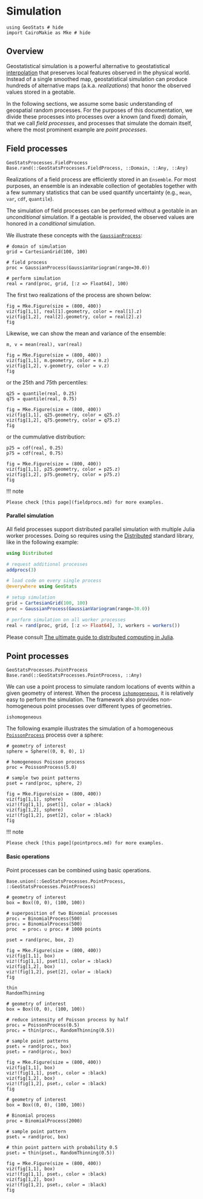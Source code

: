 # Simulation

```@example simulation
using GeoStats # hide
import CairoMakie as Mke # hide
```

## Overview

Geostatistical simulation is a powerful alternative to geostatistical
[interpolation](interpolation.md) that preserves local features observed
in the physical world. Instead of a single smoothed map, geostatistical
simulation can produce hundreds of alternative maps (a.k.a. *realizations*)
that honor the observed values stored in a geotable.

In the following sections, we assume some basic understanding of geospatial
random processes. For the purposes of this documentation, we divide these
processes into processes over a known (and fixed) domain, that we call
*field processes*, and processes that simulate the domain itself, where
the most prominent example are *point processes*.

## Field processes

```@docs
GeoStatsProcesses.FieldProcess
Base.rand(::GeoStatsProcesses.FieldProcess, ::Domain, ::Any, ::Any)
```

Realizations of a field process are efficiently stored in an `Ensemble`.
For most purposes, an ensemble is an indexable collection of geotables
together with a few summary statistics that can be used quantify
uncertainty (e.g., `mean`, `var`, `cdf`, `quantile`).

The simulation of field processes can be performed without a geotable in an
*unconditional* simulation. If a geotable is provided, the observed values
are honored in a *conditional* simulation.

We illustrate these concepts with the [`GaussianProcess`](@ref):

```@example simulation
# domain of simulation
grid = CartesianGrid(100, 100)

# field process
proc = GaussianProcess(GaussianVariogram(range=30.0))

# perform simulation
real = rand(proc, grid, [:z => Float64], 100)
```

The first two realizations of the process are shown below:

```@example simulation
fig = Mke.Figure(size = (800, 400))
viz(fig[1,1], real[1].geometry, color = real[1].z)
viz(fig[1,2], real[2].geometry, color = real[2].z)
fig
```

Likewise, we can show the mean and variance of the ensemble:

```@example simulation
m, v = mean(real), var(real)

fig = Mke.Figure(size = (800, 400))
viz(fig[1,1], m.geometry, color = m.z)
viz(fig[1,2], v.geometry, color = v.z)
fig
```

or the 25th and 75th percentiles:

```@example simulation
q25 = quantile(real, 0.25)
q75 = quantile(real, 0.75)

fig = Mke.Figure(size = (800, 400))
viz(fig[1,1], q25.geometry, color = q25.z)
viz(fig[1,2], q75.geometry, color = q75.z)
fig
```

or the cummulative distribution:

```@example simulation
p25 = cdf(real, 0.25)
p75 = cdf(real, 0.75)

fig = Mke.Figure(size = (800, 400))
viz(fig[1,1], p25.geometry, color = p25.z)
viz(fig[1,2], p75.geometry, color = p75.z)
fig
```

!!! note

    Please check [this page](fieldprocs.md) for more examples.

#### Parallel simulation

All field processes support distributed parallel simulation
with multiple Julia worker processes. Doing so requires using the
[Distributed](https://docs.julialang.org/en/v1/stdlib/Distributed/)
standard library, like in the following example:

```julia
using Distributed

# request additional processes
addprocs(3)

# load code on every single process
@everywhere using GeoStats

# setup simulation
grid = CartesianGrid(100, 100)
proc = GaussianProcess(GaussianVariogram(range=30.0))

# perform simulation on all worker processes
real = rand(proc, grid, [:z => Float64], 3, workers = workers())
```

Please consult
[The ultimate guide to distributed computing in Julia](https://github.com/Arpeggeo/julia-distributed-computing/tree/master).

## Point processes

```@docs
GeoStatsProcesses.PointProcess
Base.rand(::GeoStatsProcesses.PointProcess, ::Any)
```

We can use a point process to simulate random locations of events within
a given geometry of interest. When the process [`ishomogeneous`](@ref), it
is relatively easy to perform the simulation. The framework also provides
non-homogeneous point processes over different types of geometries.

```@docs
ishomogeneous
```

The following example illustrates the simulation of a homogeneous
[`PoissonProcess`](@ref) process over a sphere:

```@example simulation
# geometry of interest
sphere = Sphere((0, 0, 0), 1)

# homogeneous Poisson process
proc = PoissonProcess(5.0)

# sample two point patterns
pset = rand(proc, sphere, 2)

fig = Mke.Figure(size = (800, 400))
viz(fig[1,1], sphere)
viz!(fig[1,1], pset[1], color = :black)
viz(fig[1,2], sphere)
viz!(fig[1,2], pset[2], color = :black)
fig
```

!!! note

    Please check [this page](pointprocs.md) for more examples.

#### Basic operations

Point processes can be combined using basic operations.

```@docs
Base.union(::GeoStatsProcesses.PointProcess, ::GeoStatsProcesses.PointProcess)
```

```@example simulation
# geometry of interest
box = Box((0, 0), (100, 100))

# superposition of two Binomial processes
proc₁ = BinomialProcess(500)
proc₂ = BinomialProcess(500)
proc  = proc₁ ∪ proc₂ # 1000 points

pset = rand(proc, box, 2)

fig = Mke.Figure(size = (800, 400))
viz(fig[1,1], box)
viz!(fig[1,1], pset[1], color = :black)
viz(fig[1,2], box)
viz!(fig[1,2], pset[2], color = :black)
fig
```

```@docs
thin
RandomThinning
```

```@example simulation
# geometry of interest
box = Box((0, 0), (100, 100))

# reduce intensity of Poisson process by half
proc₁ = PoissonProcess(0.5)
proc₂ = thin(proc₁, RandomThinning(0.5))

# sample point patterns
pset₁ = rand(proc₁, box)
pset₂ = rand(proc₂, box)

fig = Mke.Figure(size = (800, 400))
viz(fig[1,1], box)
viz!(fig[1,1], pset₁, color = :black)
viz(fig[1,2], box)
viz!(fig[1,2], pset₂, color = :black)
fig
```

```@example simulation
# geometry of interest
box = Box((0, 0), (100, 100))

# Binomial process
proc = BinomialProcess(2000)

# sample point pattern
pset₁ = rand(proc, box)

# thin point pattern with probability 0.5
pset₂ = thin(pset₁, RandomThinning(0.5))

fig = Mke.Figure(size = (800, 400))
viz(fig[1,1], box)
viz!(fig[1,1], pset₁, color = :black)
viz(fig[1,2], box)
viz!(fig[1,2], pset₂, color = :black)
fig
```
